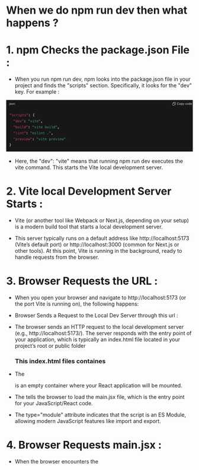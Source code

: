 # When we do npm run dev then what happens ?


# 1. npm Checks the package.json File :

  * When you run npm run dev, npm looks into the package.json file in your project and finds the "scripts" section.
  Specifically, it looks for the "dev" key. For example :

  ![Scripts](./scripts.png)

  * Here, the "dev": "vite" means that running npm run dev executes the vite command. This starts the Vite local development server.




# 2. Vite local Development Server Starts :

  * Vite (or another tool like Webpack or Next.js, depending on your setup) is a modern build tool that starts a local development server. 

  * This server typically runs on a default address like http://localhost:5173 (Vite’s default port) or http://localhost:3000 
  (common for Next.js or other tools). At this point, Vite is running in the background, ready to handle requests from the browser.




# 3. Browser Requests the URL :

  * When you open your browser and navigate to http://localhost:5173 (or the port Vite is running on), the following happens:

  * Browser Sends a Request to the Local Dev Server through this url :

  * The browser sends an HTTP request to the local development server (e.g., http://localhost:5173/).
    The server responds with the entry point of your application, which is typically an index.html file located in your project’s root or public folder

    ### This index.html files containes

  * The <div id="root"></div> is an empty container where your React application will be mounted.

  * The <script type="module" src="/src/main.jsx"></script> tells the browser to load the main.jsx file, which is the entry point for your JavaScript/React code.

  * The type="module" attribute indicates that the script is an ES Module, allowing modern JavaScript features like import and export.  



# 4. Browser Requests main.jsx :

  * When the browser encounters the <script type="module" src="/src/main.jsx"> tag, it sends a request to the Vite local development server to fetch the main.jsx file. Here’s what happens next:

  ### Vite local Development server Processes main.jsx:
           
  * main.jsx contains JSX (React’s syntax) and ES Module import statements, which browsers can’t execute directly.

  * Vite transforms main.jsx into executable JavaScript:

  * Converts JSX (e.g., <App />) into React.createElement calls.
    Converts JSX to JavaScript (e.g., <App /> → React.createElement(App)).

  * Resolves import statements (e.g., for react-dom/client and App.jsx).

  * Vite sends this processed JavaScript to the browser as an ES Module.

  #### Example of main.jsx before processing:

  ![mani.jsx before](./before.png)

  #### Example of main.jsx After Vite’s processing (simplified):

  ![main.jsx after](./after.png)

  ### Browser Loads main.jsx:

  * The browser receives the processed JavaScript code and loads it into memory. At this point, nothing is displayed on the screen because the code hasn’t been executed yet.


  ### Browser Executes main.jsx:

  * The browser runs the JavaScript code line-by-line. This is where createRoot, document.getElementById('root'), and root.render(<App />) come into play.


# 5. Understanding createRoot

  ## What is createRoot?

  * createRoot is a function from the react-dom/client library (introduced in React 18). It’s used to set up a React root, which is a connection point between your React application and the browser’s DOM.

  * Syntax: createRoot(container) takes a DOM element (e.g.,<div id="root">Root Container</div>) as an argument and returns a root object that React uses to manage rendering.

   * What Does It Do in createRoot(document.getElementById('root'))?

   * document.getElementById('root') is standard JavaScript that finds the <div id="root"> element in the index.html file. For example:

   <div id="root"></div>

   * createRoot(document.getElementById('root')) tells React: “Use this <div id="root"> as the root container where I’ll render my React application.”

  * It returns a React root object, which has methods like render to control what gets displayed inside <div id="root">.



# 6. What Happens in root.render(<App />)?

  * The render method (called on the root object) tells React to render the App component (and its children) into the <div id="root">.

  ### When root.render(<App />) is executed:

    1. React calls the App component (from App.jsx), which returns JSX. For example:

    ![App.jsx before](./AppComponent.png)

    2. React converts the JSX into a Virtual DOM, which is a JavaScript object representing the UI structure. For the above  App, the Virtual DOM looks like (simplified):

    ![App.jsx code converted into virtual Dom and passed in root contianer](./App-jsx-into-VirtualDom.png)

    3. React uses the Virtual DOM to update the real DOM inside <div id="root">. After rendering, the real DOM looks like:

    ![Real Dom](./AppComponent.png)


# NOTE

  The Real DOM lives inside the root container (<div id="root">), and React continuously updates it based on changes detected in the Virtual DOM.”